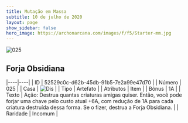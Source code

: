 ```yaml
---
title: Mutação em Massa
subtitle: 10 de julho de 2020
layout: page
show_sidebar: false
hero_image: https://archonarcana.com/images/f/f5/Starter-mm.jpg
---
```


![025](https://cdn.keyforgegame.com/media/card_front/pt/479_025_M4VJVRM6RQ34_pt.png)

## Forja Obsidiana

|----|----|
| ID | 52529c0c-d62b-45db-91b5-7e2a99e47d70 |
| Número | 025 |
| Casa | ![Dis](https://archonarcana.com/images/thumb/e/e8/Dis.png/22px-Dis.png "Dis") |
| Tipo | Artefato |
| Atributos | Item |
| Bônus | 1A |
| Texto | Ação: Destrua quantas criaturas amigas quiser. Então, você pode forjar uma chave pelo custo atual +6A, com redução de 1A para cada criatura destruída dessa forma. Se o fizer, destrua a Forja Obsidiana. |
| Raridade | Incomum |
